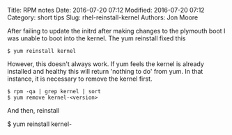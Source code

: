 Title: RPM notes
Date: 2016-07-20 07:12
Modified: 2016-07-20 07:12
Category: short tips
Slug: rhel-reinstall-kernel
Authors: Jon Moore

After failing to update the initrd after making changes to the plymouth boot I was unable to boot into the kernel.  The yum reinstall fixed this

    $ yum reinstall kernel
    
However, this doesn't always work.  If yum feels the kernel is already installed and healthy this will return 'nothing to do' from yum.  In that instance, it is necessary to remove the kernel first.

    $ rpm -qa | grep kernel | sort
    $ yum remove kernel-<version>

And then, reinstall

   $ yum reinstall kernel-<version>